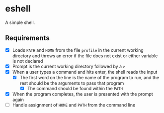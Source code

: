 # eshell

A simple shell.

## Requirements

- [x] Loads `PATH` and `HOME` from the file `profile` in the current working directory and throws an error if the file does not exist or either variable is not declared
- [x] Prompt is the current working directory followed by a `>`
- [x] When a user types a command and hits enter, the shell reads the input
  - [x] The first word on the line is the name of the program to run, and the rest should be the arguments to pass that program
	- [x] The command should be found within the `PATH`
- [x] When the program completes, the user is presented with the prompt again
- [ ] Handle assignment of `HOME` and `PATH` from the command line
